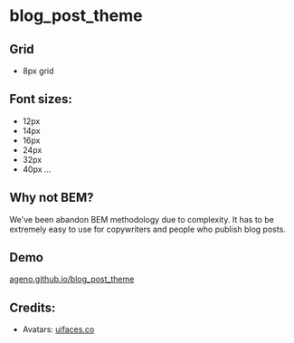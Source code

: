# blog_post_theme

## Grid
- 8px grid

## Font sizes:
 - 12px
 - 14px
 - 16px
 - 24px
 - 32px
 - 40px
...

## Why not BEM?
We've been abandon BEM methodology due to complexity. It has to be extremely easy to use for copywriters and people who publish blog posts.

## Demo
[ageno.github.io/blog_post_theme](https://ageno.github.io/blog_post_theme/index.html)

## Credits:
- Avatars: [uifaces.co](https://uifaces.co/)
